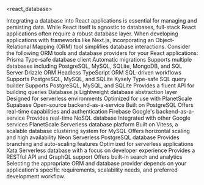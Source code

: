 <react_database>
  <title>React Database</title>
  <description>
    Integrating a database into React applications is essential for managing and persisting data. While React itself is agnostic to databases, full-stack React applications often require a robust database layer.
  </description>
  <overview>
    <note>
      When developing applications with frameworks like Next.js, incorporating an Object-Relational Mapping (ORM) tool simplifies database interactions.
    </note>
    <recommendation>
      <text>
        Consider the following ORM tools and database providers for your React applications:
      </text>
    </recommendation>
  </overview>
  <orm_tools>
    <tool>
      <name>Prisma</name>
      <features>
        <feature>Type-safe database client</feature>
        <feature>Automatic migrations</feature>
        <feature>Supports multiple databases including PostgreSQL, MySQL, SQLite, MongoDB, and SQL Server</feature>
      </features>
    </tool>
    <tool>
      <name>Drizzle ORM</name>
      <features>
        <feature>Headless TypeScript ORM</feature>
        <feature>SQL-driven workflows</feature>
        <feature>Supports PostgreSQL, MySQL, and SQLite</feature>
      </features>
    </tool>
    <tool>
      <name>Kysely</name>
      <features>
        <feature>Type-safe SQL query builder</feature>
        <feature>Supports PostgreSQL, MySQL, and SQLite</feature>
        <feature>Provides a fluent API for building queries</feature>
      </features>
    </tool>
    <tool>
      <name>Database.js</name>
      <features>
        <feature>Lightweight database abstraction layer</feature>
        <feature>Designed for serverless environments</feature>
        <feature>Optimized for use with PlanetScale</feature>
      </features>
    </tool>
  </orm_tools>
  <database_providers>
    <provider>
      <name>Supabase</name>
      <features>
        <feature>Open-source backend-as-a-service</feature>
        <feature>Built on PostgreSQL</feature>
        <feature>Offers real-time capabilities and authentication</feature>
      </features>
    </provider>
    <provider>
      <name>Firebase</name>
      <features>
        <feature>Google's backend-as-a-service</feature>
        <feature>Provides real-time NoSQL database</feature>
        <feature>Integrated with other Google services</feature>
      </features>
    </provider>
    <provider>
      <name>PlanetScale</name>
      <features>
        <feature>Serverless database platform</feature>
        <feature>Built on Vitess, a scalable database clustering system for MySQL</feature>
        <feature>Offers horizontal scaling and high availability</feature>
      </features>
    </provider>
    <provider>
      <name>Neon</name>
      <features>
        <feature>Serverless PostgreSQL database</feature>
        <feature>Provides branching and auto-scaling features</feature>
        <feature>Optimized for serverless applications</feature>
      </features>
    </provider>
    <provider>
      <name>Xata</name>
      <features>
        <feature>Serverless database with a focus on developer experience</feature>
        <feature>Provides a RESTful API and GraphQL support</feature>
        <feature>Offers built-in search and analytics</feature>
      </features>
    </provider>
  </database_providers>
  <conclusion>
    <note>
      Selecting the appropriate ORM and database provider depends on your application's specific requirements, scalability needs, and preferred development workflow.
    </note>
  </conclusion>
</react_database>
